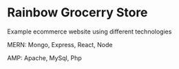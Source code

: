 # Rainbow Grocerry Store

Example ecommerce website using different technologies

MERN: Mongo, Express, React, Node

AMP: Apache, MySql, Php
